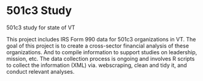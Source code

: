 # 501c3 Study
501c3 study for state of VT

This project includes IRS Form 990 data for 501c3 organizations in VT. The goal of this project is to create a cross-sector financial analysis of these organizations. And to compile information to support studies on leadership, mission, etc. The data collection process is ongoing and involves R scripts to collect the information (XML) via. webscraping, clean and tidy it, and conduct relevant analyses. 
